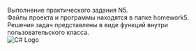 Выполнение практического задания N5.  
Файлы проекта и программы находятся в папке homework5.  
Решения задач представлены в виде функций внутри пользовательского класса.    
![C# Logo](https://habrastorage.org/getpro/habr/post_images/441/a75/638/441a75638eb5763f5be154e47660392e.jpg)
